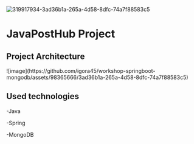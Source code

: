 ![319917934-3ad36b1a-265a-4d58-8dfc-74a7f88583c5](https://github.com/igora45/JavaPostHub-Project/assets/98365666/245b81f1-d236-40e4-b57f-b434897f235a)
<h1>JavaPostHub Project</h1>

<h2>Project Architecture</h2>
![image](https://github.com/igora45/workshop-springboot-mongodb/assets/98365666/3ad36b1a-265a-4d58-8dfc-74a7f88583c5)

<h2>Used technologies</h2>

-Java

-Spring

-MongoDB
